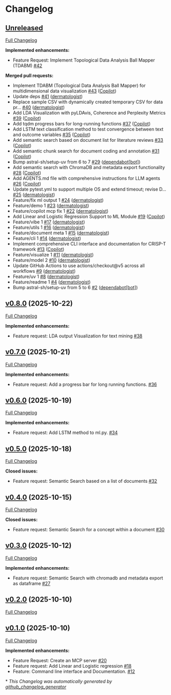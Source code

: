 # Changelog

## [Unreleased](https://github.com/dermatologist/crisp-t/tree/HEAD)

[Full Changelog](https://github.com/dermatologist/crisp-t/compare/v0.8.0...HEAD)

**Implemented enhancements:**

- Feature Request: Implement Topological Data Analysis Ball Mapper \(TDABM\) [\#42](https://github.com/dermatologist/crisp-t/issues/42)

**Merged pull requests:**

- Implement TDABM \(Topological Data Analysis Ball Mapper\) for multidimensional data visualization [\#43](https://github.com/dermatologist/crisp-t/pull/43) ([Copilot](https://github.com/apps/copilot-swe-agent))
- Update deps [\#41](https://github.com/dermatologist/crisp-t/pull/41) ([dermatologist](https://github.com/dermatologist))
- Replace sample CSV with dynamically created temporary CSV for data pr… [\#40](https://github.com/dermatologist/crisp-t/pull/40) ([dermatologist](https://github.com/dermatologist))
- Add LDA Visualization with pyLDAvis, Coherence and Perplexity Metrics [\#39](https://github.com/dermatologist/crisp-t/pull/39) ([Copilot](https://github.com/apps/copilot-swe-agent))
- Add tqdm progress bars for long-running functions [\#37](https://github.com/dermatologist/crisp-t/pull/37) ([Copilot](https://github.com/apps/copilot-swe-agent))
- Add LSTM text classification method to test convergence between text and outcome variables [\#35](https://github.com/dermatologist/crisp-t/pull/35) ([Copilot](https://github.com/apps/copilot-swe-agent))
- Add semantic search based on document list for literature reviews [\#33](https://github.com/dermatologist/crisp-t/pull/33) ([Copilot](https://github.com/apps/copilot-swe-agent))
- Add semantic chunk search for document coding and annotation [\#31](https://github.com/dermatologist/crisp-t/pull/31) ([Copilot](https://github.com/apps/copilot-swe-agent))
- Bump astral-sh/setup-uv from 6 to 7 [\#29](https://github.com/dermatologist/crisp-t/pull/29) ([dependabot[bot]](https://github.com/apps/dependabot))
- Add semantic search with ChromaDB and metadata export functionality [\#28](https://github.com/dermatologist/crisp-t/pull/28) ([Copilot](https://github.com/apps/copilot-swe-agent))
- Add AGENTS.md file with comprehensive instructions for LLM agents [\#26](https://github.com/dermatologist/crisp-t/pull/26) ([Copilot](https://github.com/apps/copilot-swe-agent))
- Update pytest.yml to support multiple OS and extend timeout; revise D… [\#25](https://github.com/dermatologist/crisp-t/pull/25) ([dermatologist](https://github.com/dermatologist))
- Feature/fix ml output 1 [\#24](https://github.com/dermatologist/crisp-t/pull/24) ([dermatologist](https://github.com/dermatologist))
- Feature/demo 1 [\#23](https://github.com/dermatologist/crisp-t/pull/23) ([dermatologist](https://github.com/dermatologist))
- Feature/copilot mcp fix 1 [\#22](https://github.com/dermatologist/crisp-t/pull/22) ([dermatologist](https://github.com/dermatologist))
- Add Linear and Logistic Regression Support to ML Module [\#19](https://github.com/dermatologist/crisp-t/pull/19) ([Copilot](https://github.com/apps/copilot-swe-agent))
- Feature/vibe 1 [\#17](https://github.com/dermatologist/crisp-t/pull/17) ([dermatologist](https://github.com/dermatologist))
- Feature/utils 1 [\#16](https://github.com/dermatologist/crisp-t/pull/16) ([dermatologist](https://github.com/dermatologist))
- Feature/document meta 1 [\#15](https://github.com/dermatologist/crisp-t/pull/15) ([dermatologist](https://github.com/dermatologist))
- Feature/cli 1 [\#14](https://github.com/dermatologist/crisp-t/pull/14) ([dermatologist](https://github.com/dermatologist))
- Implement comprehensive CLI interface and documentation for CRISP-T framework [\#13](https://github.com/dermatologist/crisp-t/pull/13) ([Copilot](https://github.com/apps/copilot-swe-agent))
- Feature/visualize 1 [\#11](https://github.com/dermatologist/crisp-t/pull/11) ([dermatologist](https://github.com/dermatologist))
- Feature/model 2 [\#10](https://github.com/dermatologist/crisp-t/pull/10) ([dermatologist](https://github.com/dermatologist))
- Update GitHub Actions to use actions/checkout@v5 across all workflows [\#9](https://github.com/dermatologist/crisp-t/pull/9) ([dermatologist](https://github.com/dermatologist))
- Feature/uv 1 [\#8](https://github.com/dermatologist/crisp-t/pull/8) ([dermatologist](https://github.com/dermatologist))
- Feature/readme 1 [\#4](https://github.com/dermatologist/crisp-t/pull/4) ([dermatologist](https://github.com/dermatologist))
- Bump astral-sh/setup-uv from 5 to 6 [\#2](https://github.com/dermatologist/crisp-t/pull/2) ([dependabot[bot]](https://github.com/apps/dependabot))

## [v0.8.0](https://github.com/dermatologist/crisp-t/tree/v0.8.0) (2025-10-22)

[Full Changelog](https://github.com/dermatologist/crisp-t/compare/v0.7.0...v0.8.0)

**Implemented enhancements:**

- Feature request: LDA output Visualization for text mining [\#38](https://github.com/dermatologist/crisp-t/issues/38)

## [v0.7.0](https://github.com/dermatologist/crisp-t/tree/v0.7.0) (2025-10-21)

[Full Changelog](https://github.com/dermatologist/crisp-t/compare/v0.6.0...v0.7.0)

**Implemented enhancements:**

- Feature request: Add a progress bar for long running functions. [\#36](https://github.com/dermatologist/crisp-t/issues/36)

## [v0.6.0](https://github.com/dermatologist/crisp-t/tree/v0.6.0) (2025-10-19)

[Full Changelog](https://github.com/dermatologist/crisp-t/compare/v0.5.0...v0.6.0)

**Implemented enhancements:**

- Feature request: Add LSTM method to ml.py. [\#34](https://github.com/dermatologist/crisp-t/issues/34)

## [v0.5.0](https://github.com/dermatologist/crisp-t/tree/v0.5.0) (2025-10-18)

[Full Changelog](https://github.com/dermatologist/crisp-t/compare/v0.4.0...v0.5.0)

**Closed issues:**

- Feature request: Semantic Search based on a list of documents [\#32](https://github.com/dermatologist/crisp-t/issues/32)

## [v0.4.0](https://github.com/dermatologist/crisp-t/tree/v0.4.0) (2025-10-15)

[Full Changelog](https://github.com/dermatologist/crisp-t/compare/v0.3.0...v0.4.0)

**Closed issues:**

- Feature request: Semantic Search for a concept within a document [\#30](https://github.com/dermatologist/crisp-t/issues/30)

## [v0.3.0](https://github.com/dermatologist/crisp-t/tree/v0.3.0) (2025-10-12)

[Full Changelog](https://github.com/dermatologist/crisp-t/compare/v0.2.0...v0.3.0)

**Implemented enhancements:**

- Feature request: Semantic Search with chromadb and metadata export as dataframe [\#27](https://github.com/dermatologist/crisp-t/issues/27)

## [v0.2.0](https://github.com/dermatologist/crisp-t/tree/v0.2.0) (2025-10-10)

[Full Changelog](https://github.com/dermatologist/crisp-t/compare/v0.1.0...v0.2.0)

## [v0.1.0](https://github.com/dermatologist/crisp-t/tree/v0.1.0) (2025-10-10)

[Full Changelog](https://github.com/dermatologist/crisp-t/compare/b44ec69181fd0c0204a1692c494a2a36e7c4177e...v0.1.0)

**Implemented enhancements:**

- Feature Request: Create an MCP server [\#20](https://github.com/dermatologist/crisp-t/issues/20)
- Feature request: Add Linear and Logistic regression [\#18](https://github.com/dermatologist/crisp-t/issues/18)
- Feature: Command line interface and Documentation. [\#12](https://github.com/dermatologist/crisp-t/issues/12)



\* *This Changelog was automatically generated by [github_changelog_generator](https://github.com/github-changelog-generator/github-changelog-generator)*

